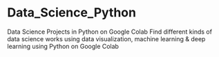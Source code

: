 # Data_Science_Python
Data Science Projects in Python on Google Colab
Find different kinds of data science works using data visualization, machine learning & deep learning using Python on Google Colab

